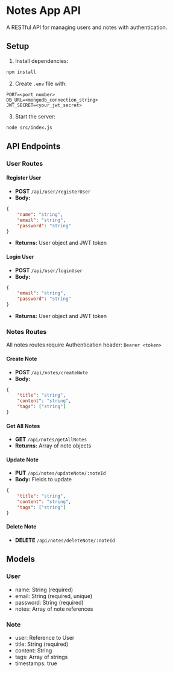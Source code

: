 # Notes App API

A RESTful API for managing users and notes with authentication.

## Setup

1. Install dependencies:
```sh
npm install
```

2. Create `.env` file with:
```
PORT=<port_number>
DB_URL=<mongodb_connection_string>
JWT_SECRET=<your_jwt_secret>
```

3. Start the server:
```sh
node src/index.js
```

## API Endpoints

### User Routes

#### Register User
- **POST** `/api/user/registerUser`
- **Body:**
```json
{
    "name": "string",
    "email": "string",
    "password": "string"
}
```
- **Returns:** User object and JWT token

#### Login User 
- **POST** `/api/user/loginUser`
- **Body:**
```json
{
    "email": "string", 
    "password": "string"
}
```
- **Returns:** User object and JWT token

### Notes Routes
All notes routes require Authentication header: `Bearer <token>`

#### Create Note
- **POST** `/api/notes/createNote`
- **Body:**
```json
{
    "title": "string",
    "content": "string",
    "tags": ["string"]
}
```

#### Get All Notes
- **GET** `/api/notes/getAllNotes`
- **Returns:** Array of note objects

#### Update Note
- **PUT** `/api/notes/updateNote/:noteId`
- **Body:** Fields to update
```json
{
    "title": "string",
    "content": "string",
    "tags": ["string"]
}
```

#### Delete Note
- **DELETE** `/api/notes/deleteNote/:noteId`

## Models

### User
- name: String (required)
- email: String (required, unique)
- password: String (required)
- notes: Array of note references

### Note
- user: Reference to User
- title: String (required)
- content: String
- tags: Array of strings
- timestamps: true